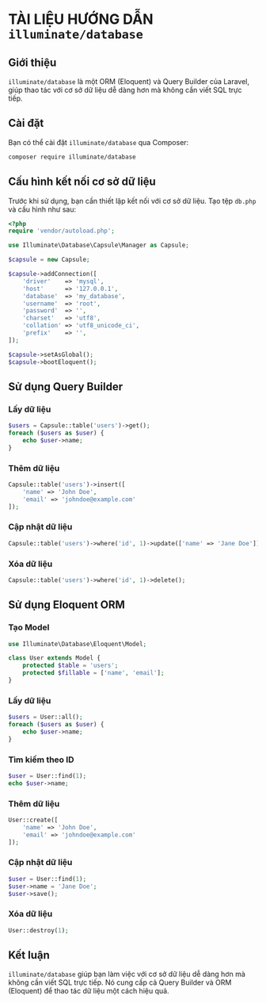 # TÀI LIỆU HƯỚNG DẪN `illuminate/database`

## Giới thiệu
`illuminate/database` là một ORM (Eloquent) và Query Builder của Laravel, giúp thao tác với cơ sở dữ liệu dễ dàng hơn mà không cần viết SQL trực tiếp.

## Cài đặt
Bạn có thể cài đặt `illuminate/database` qua Composer:

```sh
composer require illuminate/database
```

## Cấu hình kết nối cơ sở dữ liệu
Trước khi sử dụng, bạn cần thiết lập kết nối với cơ sở dữ liệu. Tạo tệp `db.php` và cấu hình như sau:

```php
<?php
require 'vendor/autoload.php';

use Illuminate\Database\Capsule\Manager as Capsule;

$capsule = new Capsule;

$capsule->addConnection([
    'driver'    => 'mysql',
    'host'      => '127.0.0.1',
    'database'  => 'my_database',
    'username'  => 'root',
    'password'  => '',
    'charset'   => 'utf8',
    'collation' => 'utf8_unicode_ci',
    'prefix'    => '',
]);

$capsule->setAsGlobal();
$capsule->bootEloquent();
```

## Sử dụng Query Builder
### Lấy dữ liệu
```php
$users = Capsule::table('users')->get();
foreach ($users as $user) {
    echo $user->name;
}
```

### Thêm dữ liệu
```php
Capsule::table('users')->insert([
    'name' => 'John Doe',
    'email' => 'johndoe@example.com'
]);
```

### Cập nhật dữ liệu
```php
Capsule::table('users')->where('id', 1)->update(['name' => 'Jane Doe']);
```

### Xóa dữ liệu
```php
Capsule::table('users')->where('id', 1)->delete();
```

## Sử dụng Eloquent ORM
### Tạo Model
```php
use Illuminate\Database\Eloquent\Model;

class User extends Model {
    protected $table = 'users';
    protected $fillable = ['name', 'email'];
}
```

### Lấy dữ liệu
```php
$users = User::all();
foreach ($users as $user) {
    echo $user->name;
}
```

### Tìm kiếm theo ID
```php
$user = User::find(1);
echo $user->name;
```

### Thêm dữ liệu
```php
User::create([
    'name' => 'John Doe',
    'email' => 'johndoe@example.com'
]);
```

### Cập nhật dữ liệu
```php
$user = User::find(1);
$user->name = 'Jane Doe';
$user->save();
```

### Xóa dữ liệu
```php
User::destroy(1);
```

## Kết luận
`illuminate/database` giúp bạn làm việc với cơ sở dữ liệu dễ dàng hơn mà không cần viết SQL trực tiếp. Nó cung cấp cả Query Builder và ORM (Eloquent) để thao tác dữ liệu một cách hiệu quả.

